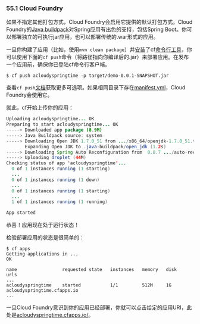 ### 55.1 Cloud Foundry

如果不指定其他打包方式，Cloud Foundry会启用它提供的默认打包方式。Cloud Foundry的[Java buildpack](https://github.com/cloudfoundry/java-buildpack)对Spring应用有出色的支持，包括Spring Boot。你可以部署独立的可执行jar应用，也可以部署传统的.war形式的应用。

一旦你构建了应用（比如，使用`mvn clean package`）并[安装](http://docs.cloudfoundry.org/devguide/installcf/install-go-cli.html)了cf[命令行工具](http://docs.cloudfoundry.org/devguide/installcf/install-go-cli.html)，你可以使用下面的`cf push`命令（将路径指向你编译后的.jar）来部署应用。在发布一个应用前，确保你已登陆cf命令行客户端。
```shell
$ cf push acloudyspringtime -p target/demo-0.0.1-SNAPSHOT.jar
```
查看`cf push`[文档](http://docs.cloudfoundry.org/devguide/installcf/whats-new-v6.html#push)获取更多可选项。如果相同目录下存在[manifest.yml](http://docs.cloudfoundry.org/devguide/deploy-apps/manifest.html)，Cloud Foundry会使用它。

就此，cf开始上传你的应用：
```java
Uploading acloudyspringtime... OK
Preparing to start acloudyspringtime... OK
-----> Downloaded app package (8.9M)
-----> Java Buildpack source: system
-----> Downloading Open JDK 1.7.0_51 from .../x86_64/openjdk-1.7.0_51.tar.gz (1.8s)
       Expanding Open JDK to .java-buildpack/open_jdk (1.2s)
-----> Downloading Spring Auto Reconfiguration from  0.8.7 .../auto-reconfiguration-0.8.7.jar (0.1s)
-----> Uploading droplet (44M)
Checking status of app 'acloudyspringtime'...
  0 of 1 instances running (1 starting)
  ...
  0 of 1 instances running (1 down)
  ...
  0 of 1 instances running (1 starting)
  ...
  1 of 1 instances running (1 running)

App started
```
恭喜！应用现在处于运行状态！

检验部署应用的状态是很简单的：
```shell
$ cf apps
Getting applications in ...
OK

name                 requested state   instances   memory   disk   urls
...
acloudyspringtime    started           1/1         512M     1G     acloudyspringtime.cfapps.io
...
```
一旦Cloud Foundry意识到你的应用已经部署，你就可以点击给定的应用URI，此处是[acloudyspringtime.cfapps.io/](http://acloudyspringtime.cfapps.io/)。


